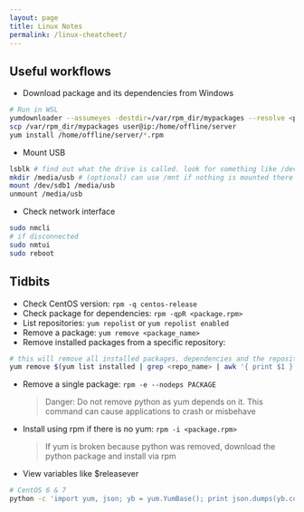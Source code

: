 ```yaml
---
layout: page
title: Linux Notes
permalink: /linux-cheatcheet/
---
```


## Useful workflows
- Download package and its dependencies from Windows

``` bash
# Run in WSL
yumdownloader --assumeyes -destdir=/var/rpm_dir/mypackages --resolve <package_name>
scp /var/rpm_dir/mypackages user@ip:/home/offline/server
yum install /home/offline/server/*.rpm
```
- Mount USB

``` bash
lsblk # find out what the drive is called. look for something like /dev/sdb1
mkdir /media/usb # (optional) can use /mnt if nothing is mounted there
mount /dev/sdb1 /media/usb
unmount /media/usb
```
- Check network interface

``` bash
sudo nmcli
# if disconnected
sudo nmtui
sudo reboot
```

## Tidbits
- Check CentOS version: `rpm -q centos-release`
- Check package for dependencies: `rpm -qpR <package.rpm>`
- List repositories: `yum repolist` or `yum repolist enabled`
- Remove a package: `yum remove <package_name>`
- Remove installed packages from a specific repository: 

``` bash
# this will remove all installed packages, dependencies and the repository itself
yum remove $(yum list installed | grep <repo_name> | awk '{ print $1 }')
```
- Remove a single package: `rpm -e --nodeps PACKAGE`
  > Danger: Do not remove python as yum depends on it. This command can cause applications to crash or misbehave

- Install using rpm if there is no yum: `rpm -i <package.rpm>`
  > If yum is broken because python was removed, download the python package and install via rpm
  
- View variables like $releasever

``` bash
# CentOS 6 & 7
python -c 'import yum, json; yb = yum.YumBase(); print json.dumps(yb.conf.yumvar, indent=2)'
```